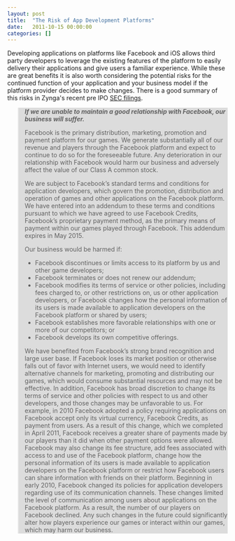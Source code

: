 ```yaml
---
layout: post
title:  "The Risk of App Development Platforms"
date:   2011-10-15 00:00:00
categories: []
---
```


Developing applications on platforms like Facebook and iOS allows third party developers to leverage the existing features of the platform to easily delivery their applications and give users a familiar experience. While these are great benefits it is also worth considering the potential risks for the continued function of your application and your business model if the platform provider decides to make changes. There is a good summary of this risks in Zynga's recent pre IPO <a title="Zynga Inc SEC Form S-1" href="http://www.sec.gov/Archives/edgar/data/1439404/000119312511180285/ds1.htm" target="_blank">SEC filings</a>.

<blockquote style="background-color:gainsboro;"><p><strong><em>If we are unable to maintain a good relationship with Facebook, our business will suffer.</em></strong></p>
<p>Facebook is the primary distribution, marketing, promotion and payment platform for our games. We generate substantially all of our revenue and players through the Facebook platform and expect to continue to do so for the foreseeable future. Any deterioration in our relationship with Facebook would harm our business and adversely affect the value of our Class A common stock.</p>
<p>We are subject to Facebook’s standard terms and conditions for application developers, which govern the promotion, distribution and operation of games and other applications on the Facebook platform. We have entered into an addendum to these terms and conditions pursuant to which we have agreed to use Facebook Credits, Facebook’s proprietary payment method, as the primary means of payment within our games played through Facebook. This addendum expires in May 2015.</p>
<p>Our business would be harmed if:</p>
<ul>
<li>Facebook discontinues or limits access to its platform by us and other game developers;</li>
<li>Facebook terminates or does not renew our addendum;</li>
<li>Facebook modifies its terms of service or other policies, including fees charged to, or other restrictions on, us or other application developers, or Facebook changes how the personal information of its users is made available to application developers on the Facebook platform or shared by users;</li>
<li>Facebook establishes more favorable relationships with one or more of our competitors; or</li>
<li>Facebook develops its own competitive offerings.</li>
</ul>
<p>We have benefited from Facebook’s strong brand recognition and large user base. If Facebook loses its market position or otherwise falls out of favor with Internet users, we would need to identify alternative channels for marketing, promoting and distributing our games, which would consume substantial resources and may not be effective. In addition, Facebook has broad discretion to change its terms of service and other policies with respect to us and other developers, and those changes may be unfavorable to us. For example, in 2010 Facebook adopted a policy requiring applications on Facebook accept only its virtual currency, Facebook Credits, as payment from users. As a result of this change, which we completed in April 2011, Facebook receives a greater share of payments made by our players than it did when other payment options were allowed. Facebook may also change its fee structure, add fees associated with access to and use of the Facebook platform, change how the personal information of its users is made available to application developers on the Facebook platform or restrict how Facebook users can share information with friends on their platform. Beginning in early 2010, Facebook changed its policies for application developers regarding use of its communication channels. These changes limited the level of communication among users about applications on the Facebook platform. As a result, the number of our players on Facebook declined. Any such changes in the future could significantly alter how players experience our games or interact within our games, which may harm our business.</p></blockquote>
